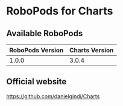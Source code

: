 # RoboPods for Charts

## Available RoboPods

| RoboPods Version  | Charts Version |
|-------------------|----------------|
| 1.0.0             | 3.0.4          |

## Official website

https://github.com/danielgindi/Charts